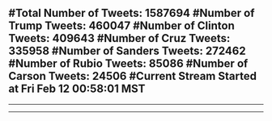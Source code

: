 #Total Number of Tweets: 1587694 
#Number of Trump Tweets: 460047
#Number of Clinton Tweets: 409643
#Number of Cruz Tweets: 335958
#Number of Sanders Tweets: 272462
#Number of Rubio Tweets: 85086
#Number of Carson Tweets: 24506
#Current Stream Started at Fri Feb 12 00:58:01 MST
---
---
---
